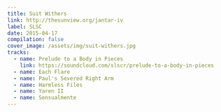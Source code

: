 ```yaml
---
title: Suit Withers
link: http://thesunview.org/jantar-iv
label: SLSC
date: 2015-04-17
compilation: false
cover_image: /assets/img/suit-withers.jpg
tracks:
  - name: Prelude to a Body in Pieces
    link: https://soundcloud.com/slscr/prelude-to-a-body-in-pieces
  - name: Each Flare
  - name: Paul's Severed Right Arm
  - name: Harmless Files
  - name: Yaren II
  - name: Sensualmente
---
```

